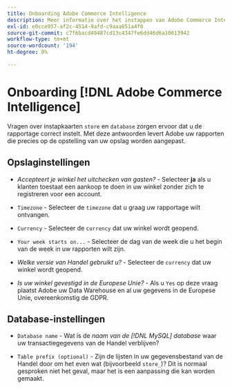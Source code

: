 ```yaml
---
title: Onboarding Adobe Commerce Intelligence
description: Meer informatie over het instappen van Adobe Commerce Intelligence.
exl-id: e0cce957-af2c-4514-9afd-c9aaa651a4f0
source-git-commit: c7f6bacd49487cd13c4347fe6dd46d6a10613942
workflow-type: tm+mt
source-wordcount: '194'
ht-degree: 0%

---
```


# Onboarding [!DNL Adobe Commerce Intelligence]

Vragen over instapkaarten `store` en `database` zorgen ervoor dat u de rapportage correct instelt. Met deze antwoorden levert Adobe uw rapporten die precies op de opstelling van uw opslag worden aangepast.

## Opslaginstellingen

- *Accepteert je winkel het uitchecken van gasten?* - Selecteer **ja** als u klanten toestaat een aankoop te doen in uw winkel zonder zich te registreren voor een account.

- `Timezone` - Selecteer de `timezone` dat u graag uw rapportage wilt ontvangen.

- `Currency` - Selecteer de `currency` dat uw winkel wordt geopend.

- `Your week starts on...` - Selecteer de dag van de week die u het begin van de week in uw rapporten wilt zijn.

- *Welke versie van Handel gebruikt u?* - Selecteer de `currency` dat uw winkel wordt geopend.

- *Is uw winkel gevestigd in de Europese Unie?* - Als u `Yes` op deze vraag plaatst Adobe uw Data Warehouse en al uw gegevens in de Europese Unie, overeenkomstig de GDPR.

## Database-instellingen

- `Database name` - Wat is de *naam van de [!DNL MySQL] database* waar uw transactiegegevens van de Handel verblijven?

- `Table prefix (optional)` - Zijn de lijsten in uw gegevensbestand van de Handel door om het even wat (bijvoorbeeld `store_`)? Dit is normaal gesproken niet het geval, maar het is een aanpassing die kan worden gemaakt.
